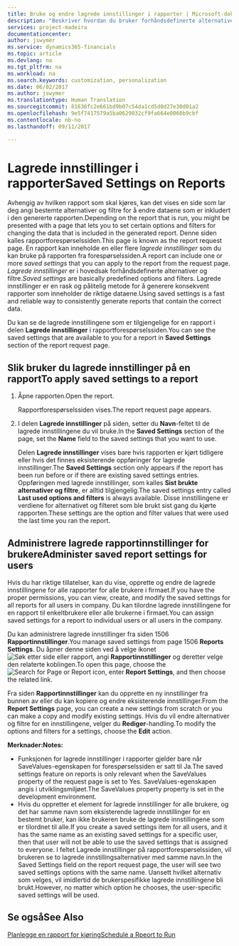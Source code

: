 ```yaml
---
title: Bruke og endre lagrede innstillinger i rapporter | Microsoft-dokumentasjon
description: "Beskriver hvordan du bruker forhåndsdefinerte alternativer og filtre til å tilpasse rapporter og generere riktige data."
services: project-madeira
documentationcenter: 
author: jswymer
ms.service: dynamics365-financials
ms.topic: article
ms.devlang: na
ms.tgt_pltfrm: na
ms.workload: na
ms.search.keywords: customization, personalization
ms.date: 06/02/2017
ms.author: jswymer
ms.translationtype: Human Translation
ms.sourcegitcommit: 81636fc2e661bd9b07c54da1cd5d0d27e30d01a2
ms.openlocfilehash: 9e5f7417579a5ba0629032cf9fa664e0060b9cbf
ms.contentlocale: nb-no
ms.lasthandoff: 09/11/2017

---
```

# <a name="saved-settings-on-reports"></a><span data-ttu-id="b17f4-103">Lagrede innstillinger i rapporter</span><span class="sxs-lookup"><span data-stu-id="b17f4-103">Saved Settings on Reports</span></span>
<span data-ttu-id="b17f4-104">Avhengig av hvilken rapport som skal kjøres, kan det vises en side som lar deg angi bestemte alternativer og filtre for å endre dataene som er inkludert i den genererte rapporten.</span><span class="sxs-lookup"><span data-stu-id="b17f4-104">Depending on the report that is run, you might be presented with a page that lets you to set certain options and filters for changing the data that is included in the generated report.</span></span> <span data-ttu-id="b17f4-105">Denne siden kalles rapportforespørselssiden.</span><span class="sxs-lookup"><span data-stu-id="b17f4-105">This page is known as the report request page.</span></span> <span data-ttu-id="b17f4-106">En rapport kan inneholde en eller flere *lagrede innstillinger* som du kan bruke på rapporten fra forespørselssiden.</span><span class="sxs-lookup"><span data-stu-id="b17f4-106">A report can include one or more *saved settings* that you can apply to the report from the request page.</span></span> <span data-ttu-id="b17f4-107">*Lagrede innstillinger* er i hovedsak forhåndsdefinerte alternativer og filtre.</span><span class="sxs-lookup"><span data-stu-id="b17f4-107">*Saved settings* are basically predefined options and filters.</span></span> <span data-ttu-id="b17f4-108">Lagrede innstillinger er en rask og pålitelig metode for å generere konsekvent rapporter som inneholder de riktige dataene.</span><span class="sxs-lookup"><span data-stu-id="b17f4-108">Using saved settings is a fast and reliable way to consistently generate reports that contain the correct data.</span></span>

<span data-ttu-id="b17f4-109">Du kan se de lagrede innstillingene som er tilgjengelige for en rapport i delen **Lagrede innstillinger** i rapportforespørselssiden.</span><span class="sxs-lookup"><span data-stu-id="b17f4-109">You can see the saved settings that are available to you for a report in **Saved Settings** section of the report request page.</span></span>  

## <a name="to-apply-saved-settings-to-a-report"></a><span data-ttu-id="b17f4-110">Slik bruker du lagrede innstillinger på en rapport</span><span class="sxs-lookup"><span data-stu-id="b17f4-110">To apply saved settings to a report</span></span>
1. <span data-ttu-id="b17f4-111">Åpne rapporten.</span><span class="sxs-lookup"><span data-stu-id="b17f4-111">Open the report.</span></span>

   <span data-ttu-id="b17f4-112">Rapportforespørselssiden vises.</span><span class="sxs-lookup"><span data-stu-id="b17f4-112">The report request page appears.</span></span>    
2. <span data-ttu-id="b17f4-113">I delen **Lagrede innstillinger** på siden, setter du **Navn**-feltet til de lagrede innstillingene du vil bruke.</span><span class="sxs-lookup"><span data-stu-id="b17f4-113">In the **Saved Settings** section of the page, set the **Name** field  to the saved settings that you want to use.</span></span>

   <span data-ttu-id="b17f4-114">Delen **Lagrede innstillinger** vises bare hvis rapporten er kjørt tidligere eller hvis det finnes eksisterende oppføringer for lagrede innstillinger.</span><span class="sxs-lookup"><span data-stu-id="b17f4-114">The **Saved Settings** section only appears if the report has been run before or if there are existing saved settings entries.</span></span> <span data-ttu-id="b17f4-115">Oppføringen med lagrede innstillinger, som kalles **Sist brukte alternativer og filtre**, er alltid tilgjengelig.</span><span class="sxs-lookup"><span data-stu-id="b17f4-115">The saved settings entry called **Last used options and filters** is always available.</span></span> <span data-ttu-id="b17f4-116">Disse innstillingene er verdiene for alternativet og filteret som ble brukt sist gang du kjørte rapporten.</span><span class="sxs-lookup"><span data-stu-id="b17f4-116">These settings are the option and filter values that were used the last time you ran the report.</span></span>

## <a name="administer-saved-report-settings-for-users"></a><span data-ttu-id="b17f4-117">Administrere lagrede rapportinnstillinger for brukere</span><span class="sxs-lookup"><span data-stu-id="b17f4-117">Administer saved report settings for users</span></span>
<span data-ttu-id="b17f4-118">Hvis du har riktige tillatelser, kan du vise, opprette og endre de lagrede innstillingene for alle rapporter for alle brukere i firmaet.</span><span class="sxs-lookup"><span data-stu-id="b17f4-118">If you have the proper permissions, you can view, create, and modify the saved settings for all reports for all users in company.</span></span> <span data-ttu-id="b17f4-119">Du kan tilordne lagrede innstillingene for en rapport til enkeltbrukere eller alle brukerne i firmaet.</span><span class="sxs-lookup"><span data-stu-id="b17f4-119">You can assign saved settings for a report to individual users or all users in the company.</span></span>

<span data-ttu-id="b17f4-120">Du kan administrere lagrede innstillinger fra siden 1506 **Rapportinnstillinger**.</span><span class="sxs-lookup"><span data-stu-id="b17f4-120">You manage saved settings from page 1506 **Reports Settings**.</span></span> <span data-ttu-id="b17f4-121">Du åpner denne siden ved å velge ikonet ![Søk etter side eller rapport](media/ui-search/search_small.png "Ikonet Søk etter side eller rapport"), angi **Rapportinnstillinger** og deretter velge den relaterte koblingen.</span><span class="sxs-lookup"><span data-stu-id="b17f4-121">To open this page, choose the ![Search for Page or Report](media/ui-search/search_small.png "Search for Page or Report icon") icon, enter **Report Settings**, and then choose the related link.</span></span>

<span data-ttu-id="b17f4-122">Fra siden **Rapportinnstillinger** kan du opprette en ny innstillinger fra bunnen av eller du kan kopiere og endre eksisterende innstillinger.</span><span class="sxs-lookup"><span data-stu-id="b17f4-122">From the **Report Settings** page, you can create a new settings from scratch or you can make a copy and modify existing settings.</span></span> <span data-ttu-id="b17f4-123">Hvis du vil endre alternativer og filtre for en innstillingene, velger du **Rediger**-handling.</span><span class="sxs-lookup"><span data-stu-id="b17f4-123">To modify the options and filters for a settings, choose the **Edit** action.</span></span>

<span data-ttu-id="b17f4-124">**Merknader:**</span><span class="sxs-lookup"><span data-stu-id="b17f4-124">**Notes:**</span></span>

* <span data-ttu-id="b17f4-125">Funksjonen for lagrede innstillinger i rapporter gjelder bare når SaveValues-egenskapen for forespørselssiden er satt til Ja.</span><span class="sxs-lookup"><span data-stu-id="b17f4-125">The saved settings feature on reports is only relevant when the SaveValues property of the request page is set to Yes.</span></span> <span data-ttu-id="b17f4-126">SaveValues-egenskapen angis i utviklingsmiljøet.</span><span class="sxs-lookup"><span data-stu-id="b17f4-126">The SaveValues property property is set in the development environment.</span></span>
* <span data-ttu-id="b17f4-127">Hvis du oppretter et element for lagrede innstillinger for alle brukere, og det har samme navn som eksisterende lagrede innstillinger for en bestemt bruker, kan ikke brukeren bruke de lagrede innstillingene som er tilordnet til alle.</span><span class="sxs-lookup"><span data-stu-id="b17f4-127">If you create a saved settings item for all users, and it has the same name as an existing saved settings for a specific user, then that user will not be able to use the saved settings that is assigned to everyone.</span></span>  <span data-ttu-id="b17f4-128">I feltet Lagrede innstillinger på rapportforespørselssiden, vil brukeren se to lagrede innstillingsalternativer med samme navn.</span><span class="sxs-lookup"><span data-stu-id="b17f4-128">In the Saved Settings field on the report request page, the user will see two saved settings options with the same name.</span></span> <span data-ttu-id="b17f4-129">Uansett hvilket alternativ som velges, vil imidlertid de brukerspesifikke lagrede innstillingene bli brukt.</span><span class="sxs-lookup"><span data-stu-id="b17f4-129">However, no matter which option he chooses, the user-specific saved settings will be used.</span></span>

## <a name="see-also"></a><span data-ttu-id="b17f4-130">Se også</span><span class="sxs-lookup"><span data-stu-id="b17f4-130">See Also</span></span>
[<span data-ttu-id="b17f4-131">Planlegge en rapport for kjøring</span><span class="sxs-lookup"><span data-stu-id="b17f4-131">Schedule a Rpeort to Run</span></span>](ui-schedule-report.md)  

